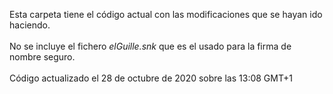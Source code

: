 Esta carpeta tiene el código actual con las modificaciones que se hayan ido haciendo.<br>
<br>
No se incluye el fichero <i>elGuille.snk</i> que es el usado para la firma de nombre seguro.<br>
<br>
Código actualizado el 28 de octubre de 2020 sobre las 13:08 GMT+1
